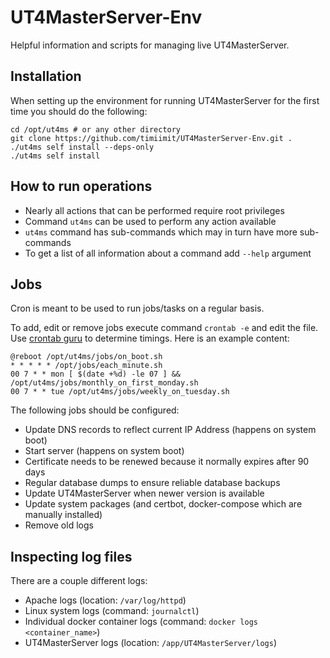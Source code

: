 # UT4MasterServer-Env
Helpful information and scripts for managing live UT4MasterServer.

## Installation
When setting up the environment for running UT4MasterServer for the first time you should do the following:
```
cd /opt/ut4ms # or any other directory
git clone https://github.com/timiimit/UT4MasterServer-Env.git .
./ut4ms self install --deps-only
./ut4ms self install
```

## How to run operations
- Nearly all actions that can be performed require root privileges
- Command `ut4ms` can be used to perform any action available
- `ut4ms` command has sub-commands which may in turn have more sub-commands
- To get a list of all information about a command add `--help` argument

## Jobs
Cron is meant to be used to run jobs/tasks on a regular basis.

To add, edit or remove jobs execute command `crontab -e` and edit the file. Use [crontab guru](https://crontab.guru/) to determine timings. Here is an example content:
```
@reboot /opt/ut4ms/jobs/on_boot.sh
* * * * * /opt/jobs/each_minute.sh
00 7 * * mon [ $(date +%d) -le 07 ] && /opt/ut4ms/jobs/monthly_on_first_monday.sh
00 7 * * tue /opt/ut4ms/jobs/weekly_on_tuesday.sh

```

The following jobs should be configured:
- Update DNS records to reflect current IP Address (happens on system boot)
- Start server (happens on system boot)
- Certificate needs to be renewed because it normally expires after 90 days
- Regular database dumps to ensure reliable database backups
- Update UT4MasterServer when newer version is available
- Update system packages (and certbot, docker-compose which are manually installed)
- Remove old logs


## Inspecting log files
There are a couple different logs:
- Apache logs (location: `/var/log/httpd`)
- Linux system logs (command: `journalctl`)
- Individual docker container logs (command: `docker logs <container_name>`)
- UT4MasterServer logs (location: `/app/UT4MasterServer/logs`)